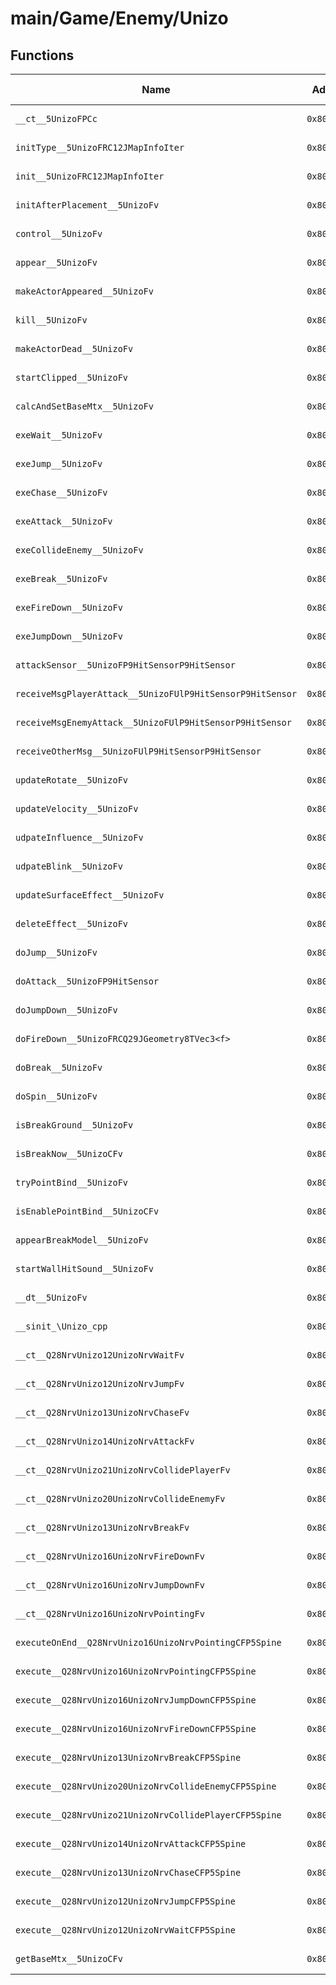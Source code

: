 # main/Game/Enemy/Unizo

## Functions

| Name | Address | Match % |
|------|---------|---------|
| `__ct__5UnizoFPCc` | `0x8014D14C` | :x: (0.0%) |
| `initType__5UnizoFRC12JMapInfoIter` | `0x8014D1F4` | :x: (0.0%) |
| `init__5UnizoFRC12JMapInfoIter` | `0x8014D28C` | :x: (0.0%) |
| `initAfterPlacement__5UnizoFv` | `0x8014D620` | :x: (0.0%) |
| `control__5UnizoFv` | `0x8014D624` | :x: (0.0%) |
| `appear__5UnizoFv` | `0x8014D6C8` | :x: (0.0%) |
| `makeActorAppeared__5UnizoFv` | `0x8014D718` | :x: (0.0%) |
| `kill__5UnizoFv` | `0x8014D8C4` | :x: (0.0%) |
| `makeActorDead__5UnizoFv` | `0x8014D8D4` | :x: (0.0%) |
| `startClipped__5UnizoFv` | `0x8014D92C` | :x: (0.0%) |
| `calcAndSetBaseMtx__5UnizoFv` | `0x8014D960` | :x: (0.0%) |
| `exeWait__5UnizoFv` | `0x8014DB88` | :x: (0.0%) |
| `exeJump__5UnizoFv` | `0x8014DC2C` | :x: (0.0%) |
| `exeChase__5UnizoFv` | `0x8014DCEC` | :x: (0.0%) |
| `exeAttack__5UnizoFv` | `0x8014DD64` | :x: (0.0%) |
| `exeCollideEnemy__5UnizoFv` | `0x8014DE04` | :x: (0.0%) |
| `exeBreak__5UnizoFv` | `0x8014DEBC` | :x: (0.0%) |
| `exeFireDown__5UnizoFv` | `0x8014DF28` | :x: (0.0%) |
| `exeJumpDown__5UnizoFv` | `0x8014E060` | :x: (0.0%) |
| `attackSensor__5UnizoFP9HitSensorP9HitSensor` | `0x8014E16C` | :x: (0.0%) |
| `receiveMsgPlayerAttack__5UnizoFUlP9HitSensorP9HitSensor` | `0x8014E25C` | :x: (0.0%) |
| `receiveMsgEnemyAttack__5UnizoFUlP9HitSensorP9HitSensor` | `0x8014E348` | :x: (0.0%) |
| `receiveOtherMsg__5UnizoFUlP9HitSensorP9HitSensor` | `0x8014E41C` | :x: (0.0%) |
| `updateRotate__5UnizoFv` | `0x8014E468` | :x: (0.0%) |
| `updateVelocity__5UnizoFv` | `0x8014E4B8` | :x: (0.0%) |
| `udpateInfluence__5UnizoFv` | `0x8014E6E0` | :x: (0.0%) |
| `udpateBlink__5UnizoFv` | `0x8014E9F4` | :x: (0.0%) |
| `updateSurfaceEffect__5UnizoFv` | `0x8014EA4C` | :x: (0.0%) |
| `deleteEffect__5UnizoFv` | `0x8014EB9C` | :x: (0.0%) |
| `doJump__5UnizoFv` | `0x8014EBCC` | :x: (0.0%) |
| `doAttack__5UnizoFP9HitSensor` | `0x8014ECA8` | :x: (0.0%) |
| `doJumpDown__5UnizoFv` | `0x8014ED68` | :x: (0.0%) |
| `doFireDown__5UnizoFRCQ29JGeometry8TVec3<f>` | `0x8014EE24` | :x: (0.0%) |
| `doBreak__5UnizoFv` | `0x8014EF4C` | :x: (0.0%) |
| `doSpin__5UnizoFv` | `0x8014F0A8` | :x: (0.0%) |
| `isBreakGround__5UnizoFv` | `0x8014F1B8` | :x: (0.0%) |
| `isBreakNow__5UnizoCFv` | `0x8014F238` | :x: (0.0%) |
| `tryPointBind__5UnizoFv` | `0x8014F2A4` | :x: (0.0%) |
| `isEnablePointBind__5UnizoCFv` | `0x8014F300` | :x: (0.0%) |
| `appearBreakModel__5UnizoFv` | `0x8014F3A8` | :x: (0.0%) |
| `startWallHitSound__5UnizoFv` | `0x8014F56C` | :x: (0.0%) |
| `__dt__5UnizoFv` | `0x8014F644` | :x: (0.0%) |
| `__sinit_\Unizo_cpp` | `0x8014F6A0` | :x: (0.0%) |
| `__ct__Q28NrvUnizo12UnizoNrvWaitFv` | `0x8014F70C` | :x: (0.0%) |
| `__ct__Q28NrvUnizo12UnizoNrvJumpFv` | `0x8014F71C` | :x: (0.0%) |
| `__ct__Q28NrvUnizo13UnizoNrvChaseFv` | `0x8014F72C` | :x: (0.0%) |
| `__ct__Q28NrvUnizo14UnizoNrvAttackFv` | `0x8014F73C` | :x: (0.0%) |
| `__ct__Q28NrvUnizo21UnizoNrvCollidePlayerFv` | `0x8014F74C` | :x: (0.0%) |
| `__ct__Q28NrvUnizo20UnizoNrvCollideEnemyFv` | `0x8014F75C` | :x: (0.0%) |
| `__ct__Q28NrvUnizo13UnizoNrvBreakFv` | `0x8014F76C` | :x: (0.0%) |
| `__ct__Q28NrvUnizo16UnizoNrvFireDownFv` | `0x8014F77C` | :x: (0.0%) |
| `__ct__Q28NrvUnizo16UnizoNrvJumpDownFv` | `0x8014F78C` | :x: (0.0%) |
| `__ct__Q28NrvUnizo16UnizoNrvPointingFv` | `0x8014F79C` | :x: (0.0%) |
| `executeOnEnd__Q28NrvUnizo16UnizoNrvPointingCFP5Spine` | `0x8014F7AC` | :x: (0.0%) |
| `execute__Q28NrvUnizo16UnizoNrvPointingCFP5Spine` | `0x8014F7C4` | :x: (0.0%) |
| `execute__Q28NrvUnizo16UnizoNrvJumpDownCFP5Spine` | `0x8014F7D4` | :x: (0.0%) |
| `execute__Q28NrvUnizo16UnizoNrvFireDownCFP5Spine` | `0x8014F7DC` | :x: (0.0%) |
| `execute__Q28NrvUnizo13UnizoNrvBreakCFP5Spine` | `0x8014F7E4` | :x: (0.0%) |
| `execute__Q28NrvUnizo20UnizoNrvCollideEnemyCFP5Spine` | `0x8014F7EC` | :x: (0.0%) |
| `execute__Q28NrvUnizo21UnizoNrvCollidePlayerCFP5Spine` | `0x8014F7F4` | :x: (0.0%) |
| `execute__Q28NrvUnizo14UnizoNrvAttackCFP5Spine` | `0x8014F844` | :x: (0.0%) |
| `execute__Q28NrvUnizo13UnizoNrvChaseCFP5Spine` | `0x8014F84C` | :x: (0.0%) |
| `execute__Q28NrvUnizo12UnizoNrvJumpCFP5Spine` | `0x8014F854` | :x: (0.0%) |
| `execute__Q28NrvUnizo12UnizoNrvWaitCFP5Spine` | `0x8014F85C` | :x: (0.0%) |
| `getBaseMtx__5UnizoCFv` | `0x8014F864` | :x: (0.0%) |